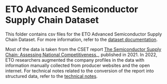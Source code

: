 # ETO Advanced Semiconductor Supply Chain Dataset

This folder contains csv files for the ETO Advanced Semiconductor Supply Chain Dataset. For more information, refer to the [dataset documentation](https://eto.tech/dataset-docs/chipexplorer).

Most of the data is taken from the CSET report [The Semiconductor Supply Chain: Assessing National Competitiveness](https://cset.georgetown.edu/publication/the-semiconductor-supply-chain/)_, published in 2021. In 2022, ETO researchers augmented the company profiles in the data with information manually collected from producer websites and the open internet. For technical notes related to the conversion of the report into structured data, refer to the [technical notes](https://github.com/georgetown-cset/eto-supply-chain/blob/main/data/technical_notes.md).
